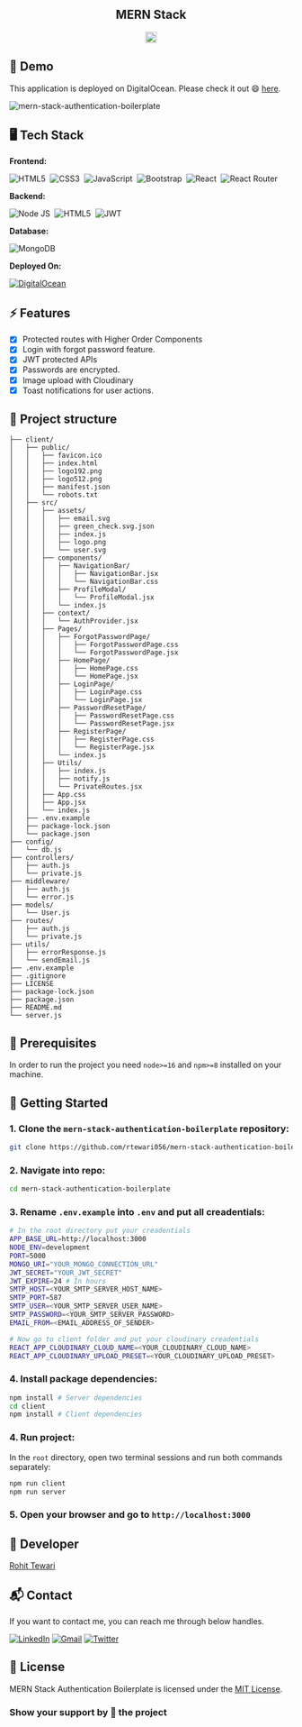 <div align="center">

<!-- Short description: -->
<h2>MERN Stack</h2>

<!-- Labels: -->
  <div>

  <a href="./LICENSE">
    <img src="https://img.shields.io/github/license/rtewari056/mern-stack-authentication-boilerplate" height="20" alt="MIT License">
  </a>
  </div>

</div>

## 🚀 Demo

This application is deployed on DigitalOcean. Please check it out :smile: [here](https://mernauth.rohittewari.live).

![mern-stack-authentication-boilerplate](https://user-images.githubusercontent.com/75976169/207791814-80e8ff7b-39d1-4db4-b450-b861f98e406f.png)

## 🖥️ Tech Stack

**Frontend:**

![HTML5](https://img.shields.io/badge/HTML5-E34F26?style=for-the-badge&logo=html5&logoColor=white)&nbsp;
![CSS3](https://img.shields.io/badge/CSS3-1572B6?style=for-the-badge&logo=css3&logoColor=white)&nbsp;
![JavaScript](https://img.shields.io/badge/JavaScript-323330?style=for-the-badge&logo=javascript&logoColor=F7DF1E)&nbsp;
![Bootstrap](https://img.shields.io/badge/bootstrap-%23563D7C.svg?style=for-the-badge&logo=bootstrap&logoColor=white)&nbsp;
![React](https://img.shields.io/badge/react-%2320232a.svg?style=for-the-badge&logo=react&logoColor=%2361DAFB)&nbsp;
![React Router](https://img.shields.io/badge/React_Router-CA4245?style=for-the-badge&logo=react-router&logoColor=white)&nbsp;

**Backend:**

![Node JS](https://img.shields.io/badge/Node.js-339933?style=for-the-badge&logo=nodedotjs&logoColor=white)&nbsp;
![HTML5](https://img.shields.io/badge/Express.js-000000?style=for-the-badge&logo=express&logoColor=white)&nbsp;
![JWT](https://img.shields.io/badge/json%20web%20tokens-323330?style=for-the-badge&logo=json-web-tokens&logoColor=pink)&nbsp;

**Database:**

![MongoDB](https://img.shields.io/badge/MongoDB-4EA94B?style=for-the-badge&logo=mongodb&logoColor=white)&nbsp;

**Deployed On:**

[![DigitalOcean](https://img.shields.io/badge/Digital_Ocean-0080FF?style=for-the-badge&logo=DigitalOcean&logoColor=white)](https://mernauth.rohittewari.live)

## ⚡️ Features

- [x] Protected routes with Higher Order Components
- [x] Login with forgot password feature.
- [x] JWT protected APIs
- [x] Passwords are encrypted.
- [x] Image upload with Cloudinary
- [x] Toast notifications for user actions.

## 📁 Project structure

```terminal
├── client/
│   ├── public/
│   │   ├── favicon.ico
│   │   ├── index.html
│   │   ├── logo192.png
│   │   ├── logo512.png
│   │   ├── manifest.json
│   │   └── robots.txt
│   ├── src/
│   │   ├── assets/
│   │   │   ├── email.svg
│   │   │   ├── green_check.svg.json
│   │   │   ├── index.js
│   │   │   ├── logo.png
│   │   │   └── user.svg
│   │   ├── components/
│   │   │   ├── NavigationBar/
│   │   │   │   ├── NavigationBar.jsx
│   │   │   │   └── NavigationBar.css
│   │   │   ├── ProfileModal/
│   │   │   │   └── ProfileModal.jsx
│   │   │   └── index.js
│   │   ├── context/
│   │   │   └── AuthProvider.jsx
│   │   ├── Pages/
│   │   │   ├── ForgotPasswordPage/
│   │   │   │   ├── ForgotPasswordPage.css
│   │   │   │   └── ForgotPasswordPage.jsx
│   │   │   ├── HomePage/
│   │   │   │   ├── HomePage.css
│   │   │   │   └── HomePage.jsx
│   │   │   ├── LoginPage/
│   │   │   │   ├── LoginPage.css
│   │   │   │   └── LoginPage.jsx
│   │   │   ├── PasswordResetPage/
│   │   │   │   ├── PasswordResetPage.css
│   │   │   │   └── PasswordResetPage.jsx
│   │   │   ├── RegisterPage/
│   │   │   │   ├── RegisterPage.css
│   │   │   │   └── RegisterPage.jsx
│   │   │   └── index.js
│   │   ├── Utils/
│   │   │   ├── index.js
│   │   │   ├── notify.js
│   │   │   └── PrivateRoutes.jsx
│   │   ├── App.css
│   │   ├── App.jsx
│   │   └── index.js
│   ├── .env.example
│   ├── package-lock.json
│   └── package.json
├── config/
│   └── db.js
├── controllers/
│   ├── auth.js
│   └── private.js
├── middleware/
│   ├── auth.js
│   └── error.js
├── models/
│   └── User.js
├── routes/
│   ├── auth.js
│   └── private.js
├── utils/
│   ├── errorResponse.js
│   └── sendEmail.js
├── .env.example
├── .gitignore
├── LICENSE
├── package-lock.json
├── package.json
├── README.md
└── server.js
```

## 📖 Prerequisites

In order to run the project you need `node>=16` and `npm>=8` installed on your machine.

## 🚩 Getting Started

### 1. Clone the `mern-stack-authentication-boilerplate` repository:

```bash
git clone https://github.com/rtewari056/mern-stack-authentication-boilerplate.git
```

### 2. Navigate into repo:

```bash
cd mern-stack-authentication-boilerplate
```

### 3. Rename `.env.example` into `.env` and put all creadentials:

```bash
# In the root directory put your creadentials
APP_BASE_URL=http://localhost:3000
NODE_ENV=development
PORT=5000
MONGO_URI="YOUR_MONGO_CONNECTION_URL"
JWT_SECRET="YOUR_JWT_SECRET"
JWT_EXPIRE=24 # In hours
SMTP_HOST=<YOUR_SMTP_SERVER_HOST_NAME>
SMTP_PORT=587
SMTP_USER=<YOUR_SMTP_SERVER_USER_NAME>
SMTP_PASSWORD=<YOUR_SMTP_SERVER_PASSWORD>
EMAIL_FROM=<EMAIL_ADDRESS_OF_SENDER>

# Now go to client folder and put your cloudinary creadentials
REACT_APP_CLOUDINARY_CLOUD_NAME=<YOUR_CLOUDINARY_CLOUD_NAME>
REACT_APP_CLOUDINARY_UPLOAD_PRESET=<YOUR_CLOUDINARY_UPLOAD_PRESET>
```

### 4. Install package dependencies:

```bash
npm install # Server dependencies
cd client
npm install # Client dependencies
```

### 4. Run project:

In the `root` directory, open two terminal sessions and run both commands separately:

```bash
npm run client
npm run server
```

### 5. Open your browser and go to `http://localhost:3000`

## 👤 Developer

[Rohit Tewari](https://github.com/rtewari056)

## 📬 Contact

If you want to contact me, you can reach me through below handles.

<a href="https://linkedin.com/in/rtewari056" target="_blank"><img src="https://img.shields.io/badge/LinkedIn-0077B5?style=for-the-badge&logo=linkedin&logoColor=white" alt="LinkedIn"/></a>
<a href="mailto:rtewari056@gmail.com"><img  alt="Gmail" src="https://img.shields.io/badge/Gmail-D14836?style=for-the-badge&logo=gmail&logoColor=white" /></a>
<a href="https://twitter.com/rtewari056" target="_blank"><img src="https://img.shields.io/badge/Twitter-1DA1F2?style=for-the-badge&logo=twitter&logoColor=white" alt="Twitter"/></a>

## 📃 License

MERN Stack Authentication Boilerplate is licensed under the <a href="./LICENSE">MIT License</a>.

### Show your support by 🌟 the project
